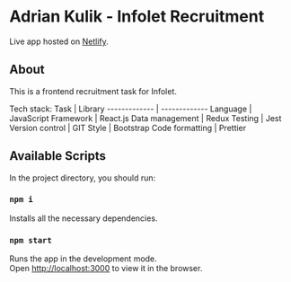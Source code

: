 # Adrian Kulik - Infolet Recruitment

Live app hosted on [Netlify](https://aesthetic-arithmetic-76f7c9.netlify.app).

## About

This is a frontend recruitment task for Infolet.

Tech stack:
Task | Library
------------- | -------------
Language | JavaScript
Framework | React.js
Data management | Redux
Testing | Jest
Version control | GIT
Style | Bootstrap
Code formatting | Prettier

## Available Scripts

In the project directory, you should run:

### `npm i`

Installs all the necessary dependencies.

### `npm start`

Runs the app in the development mode.\
Open [http://localhost:3000](http://localhost:3000) to view it in the browser.
